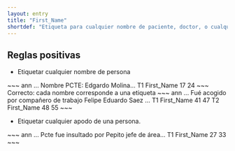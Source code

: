 ```yaml
---
layout: entry
title: "First_Name"
shortdef: "Etiqueta para cualquier nombre de paciente, doctor, o cualquier persona mencionada"
---
```



## Reglas positivas

* Etiquetar cualquier nombre de persona

<div class="annotation-correct" markdown="1">
~~~ ann
... Nombre PCTE: Edgardo Molina…
T1 First_Name 17 24 
~~~
</div>

<div class="annotation-correct" markdown="1">
Correcto: cada nombre corresponde a una etiqueta
~~~ ann
... Fué acogido por compañero de trabajo Felipe Eduardo Saez ...
T1 First_Name 41 47 
T2 First_Name 48 55 
~~~
</div>

* Etiquetar cualquier apodo de una persona.

<div class="annotation-correct" markdown="1">
~~~ ann
... Pcte fue insultado por Pepito jefe de área...
T1 First_Name 27 33 
~~~
</div>
